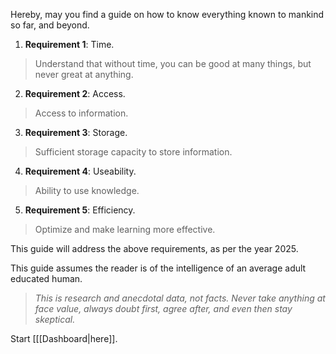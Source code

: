 Hereby, may you find a guide on how to know everything known to mankind so far, and beyond.

1. **Requirement 1**: Time.

> Understand that without time, you can be good at many things, but never great at anything.

2. **Requirement 2**: Access.

> Access to information.

3. **Requirement 3**: Storage.

> Sufficient storage capacity to store information.

4. **Requirement 4**: Useability.

> Ability to use knowledge.

5. **Requirement 5**: Efficiency.

> Optimize and make learning more effective.

This guide will address the above requirements, as per the year 2025.

This guide assumes the reader is of the intelligence of an average adult educated human.

> *This is research and anecdotal data, not facts. Never take anything at face value, always doubt first, agree after, and even then stay skeptical.*

Start [[[Dashboard|here]].